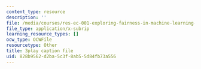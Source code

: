 ```yaml
---
content_type: resource
description: ''
file: /media/courses/res-ec-001-exploring-fairness-in-machine-learning-for-international-development-spring-2020/828b9562d2ba5c3f8ab55d84fb73a556_zrB6pocJSI8.vtt
file_type: application/x-subrip
learning_resource_types: []
ocw_type: OCWFile
resourcetype: Other
title: 3play caption file
uid: 828b9562-d2ba-5c3f-8ab5-5d84fb73a556
---
```

